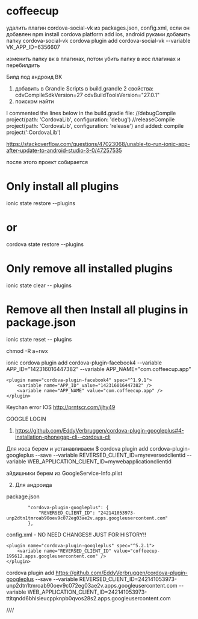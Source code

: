 # coffeecup




удалить плагин cordova-social-vk из packages.json, config.xml, если он добавлен
npm install
cordova platform add ios, android
руками добавить папку cordova-social-vk
cordova plugin add cordova-social-vk  --variable VK_APP_ID=6356607

изменить папку вк в плагинах, потом убить папку в иос плагинах и перебилдить


 <plugin name="cordova-social-vk" spec="~1.0.5">
        <variable name="VK_APP_ID" value="6356607" />
    </plugin>



Билд под андроид ВК
1) добавить в Grandle Scripts в build.grandle 2 свойства:
    cdvCompileSdkVersion=27
    cdvBuildToolsVersion="27.0.1"
2) поиском найти

I commented the lines below in the build.gradle file:
//debugCompile project(path: 'CordovaLib', configuration: 'debug') 
//releaseCompile project(path: 'CordovaLib', configuration: 'release')
and added:
compile project(':CordovaLib')

https://stackoverflow.com/questions/47023068/unable-to-run-ionic-app-after-update-to-android-studio-3-0/47257535

после этого проект собирается


# Only install all plugins
ionic state restore --plugins
# or
cordova state restore --plugins

# Only remove all installed plugins
ionic state clear -- plugins

# Remove all then Install all plugins in package.json
ionic state reset -- plugins




chmod -R a+rwx

ionic cordova plugin add cordova-plugin-facebook4 --variable APP_ID="142316016447382" --variable APP_NAME="com.coffeecup.app"

    <plugin name="cordova-plugin-facebook4" spec="^1.9.1">
        <variable name="APP_ID" value="142316016447382" />
        <variable name="APP_NAME" value="com.coffeecup.app" />
    </plugin>


Keychan error IOS 
http://prntscr.com/ijhy49



GOOGLE LOGIN
1) https://github.com/EddyVerbruggen/cordova-plugin-googleplus#4-installation-phonegap-cli--cordova-cli

Для иоса берем и устанавливаем
$ cordova plugin add cordova-plugin-googleplus --save --variable REVERSED_CLIENT_ID=myreversedclientid --variable WEB_APPLICATION_CLIENT_ID=mywebapplicationclientid

айдишники берем из GoogleService-Info.plist

2) Для андроида 

package.json

            "cordova-plugin-googleplus": {
                "REVERSED_CLIENT_ID": "242141053973-unp2dtn1tmroab90oev9c072eg03ae2v.apps.googleusercontent.com"
            },


config.xml - NO NEED CHANGES!! JUST FOR HISTORY!!

    <plugin name="cordova-plugin-googleplus" spec="^5.2.1">
        <variable name="REVERSED_CLIENT_ID" value="coffeecup-195612.apps.googleusercontent.com" />
    </plugin>


cordova plugin add https://github.com/EddyVerbruggen/cordova-plugin-googleplus --save --variable REVERSED_CLIENT_ID=242141053973-unp2dtn1tmroab90oev9c072eg03ae2v.apps.googleusercontent.com --variable WEB_APPLICATION_CLIENT_ID=242141053973-ttitqndd6bhlsieucppknpb0qvos28s2.apps.googleusercontent.com

////

  
